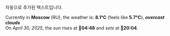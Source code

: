 
자동으로 추가된 텍스트입니다.

<!--START_SECTION:weather:moscow-->
Currently in **Moscow** (RU), the weather is: **8.1°C** (feels like **5.7°C**), ***overcast clouds***<br/>
On *April 30, 2025*, the *sun rises* at 🌅**04:48** and *sets* at 🌇**20:04**.
<!--END_SECTION:weather-->
